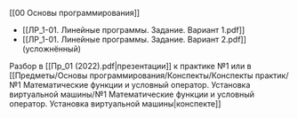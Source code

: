 [[00 Основы программирования]]

- [[ЛР_1-01. Линейные программы. Задание. Вариант 1.pdf]]
- [[ЛР_1-01. Линейные программы. Задание. Вариант 2.pdf]] (усложнённый)

Разбор в [[Пр_01 (2022).pdf|презентации]] к практике №1 или в [[Предметы/Основы программирования/Конспекты/Конспекты практик/№1 Математические функции и условный оператор. Установка виртуальной машины/№1 Математические функции и условный оператор. Установка виртуальной машины|конспекте]]